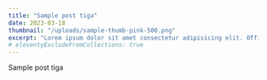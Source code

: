 ```yaml
---
title: "Sample post tiga"
date: 2023-03-18
thumbnail: "/uploads/sample-thumb-pink-500.png"
excerpt: "Lorem ipsum dolor sit amet consectetur adipisicing elit. Officiis eligendi fugit obcaecati temporibus magnam voluptas dicta aliquam, quos ipsum blanditiis nobis vitae sunt veritatis corporis odit voluptatum dolorem dolore saepe."
# eleventyExcludeFromCollections: true
---
```


Sample post tiga
